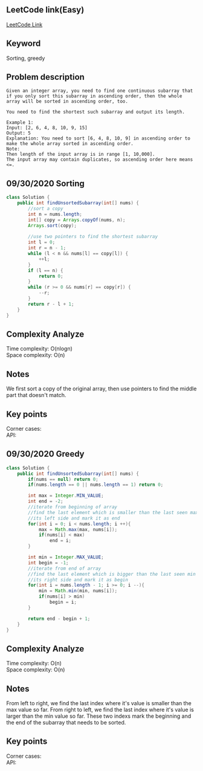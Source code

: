 ## LeetCode link(Easy)
[LeetCode Link](https://leetcode.com/problems/shortest-unsorted-continuous-subarray/)
 
## Keyword
Sorting, greedy

## Problem description
```
Given an integer array, you need to find one continuous subarray that if you only sort this subarray in ascending order, then the whole array will be sorted in ascending order, too.

You need to find the shortest such subarray and output its length.

Example 1:
Input: [2, 6, 4, 8, 10, 9, 15]
Output: 5
Explanation: You need to sort [6, 4, 8, 10, 9] in ascending order to make the whole array sorted in ascending order.
Note:
Then length of the input array is in range [1, 10,000].
The input array may contain duplicates, so ascending order here means <=.
```
## 09/30/2020 Sorting
```java
class Solution {
    public int findUnsortedSubarray(int[] nums) {
        //sort a copy
        int n = nums.length;
        int[] copy = Arrays.copyOf(nums, n);
        Arrays.sort(copy);
        
        //use two pointers to find the shortest subarray
        int l = 0;
        int r = n - 1;
        while (l < n && nums[l] == copy[l]) {
            ++l;
        }
        if (l == n) {
            return 0;
        }
        while (r >= 0 && nums[r] == copy[r]) {
            --r;
        }
        return r - l + 1;
    }
}
```

## Complexity Analyze
Time complexity: O(nlogn)  
Space complexity: O(n)

## Notes
We first sort a copy of the original array, then use pointers to find the middle part that doesn't match.  

## Key points
Corner cases:   
API:

## 09/30/2020 Greedy
```java
class Solution {
    public int findUnsortedSubarray(int[] nums) {
        if(nums == null) return 0;
        if(nums.length == 0 || nums.length == 1) return 0;

        int max = Integer.MIN_VALUE;
        int end = -2;
        //iterate from beginning of array
        //find the last element which is smaller than the last seen max from 
        //its left side and mark it as end
        for(int i = 0; i < nums.length; i ++){
            max = Math.max(max, nums[i]);
            if(nums[i] < max)
                end = i;
        }

        int min = Integer.MAX_VALUE;
        int begin = -1;
        //iterate from end of array
        //find the last element which is bigger than the last seen min from 
        //its right side and mark it as begin
        for(int i = nums.length - 1; i >= 0; i --){
            min = Math.min(min, nums[i]);
            if(nums[i] > min)
                begin = i;
        }

        return end - begin + 1;
    }
}
```

## Complexity Analyze
Time complexity: O(n)  
Space complexity: O(n)

## Notes
From left to right, we find the last index where it's value is smaller than the max value so far. From right to left, we find the last index where it's value is larger than the min value so far. These two indexs mark the beginning and the end of the subarray that needs to be sorted.  

## Key points
Corner cases:   
API: